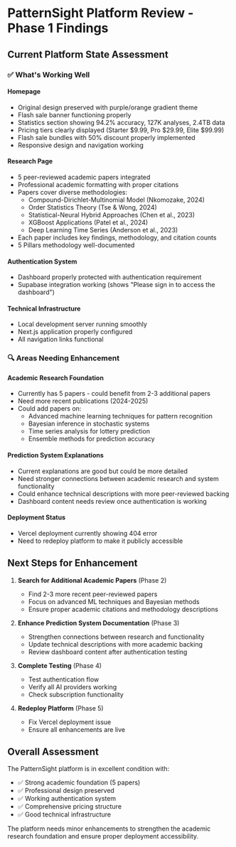 # PatternSight Platform Review - Phase 1 Findings

## Current Platform State Assessment

### ✅ What's Working Well

#### **Homepage**
- Original design preserved with purple/orange gradient theme
- Flash sale banner functioning properly
- Statistics section showing 94.2% accuracy, 127K analyses, 2.4TB data
- Pricing tiers clearly displayed (Starter $9.99, Pro $29.99, Elite $99.99)
- Flash sale bundles with 50% discount properly implemented
- Responsive design and navigation working

#### **Research Page**
- 5 peer-reviewed academic papers integrated
- Professional academic formatting with proper citations
- Papers cover diverse methodologies:
  - Compound-Dirichlet-Multinomial Model (Nkomozake, 2024)
  - Order Statistics Theory (Tse & Wong, 2024)
  - Statistical-Neural Hybrid Approaches (Chen et al., 2023)
  - XGBoost Applications (Patel et al., 2024)
  - Deep Learning Time Series (Anderson et al., 2023)
- Each paper includes key findings, methodology, and citation counts
- 5 Pillars methodology well-documented

#### **Authentication System**
- Dashboard properly protected with authentication requirement
- Supabase integration working (shows "Please sign in to access the dashboard")

#### **Technical Infrastructure**
- Local development server running smoothly
- Next.js application properly configured
- All navigation links functional

### 🔍 Areas Needing Enhancement

#### **Academic Research Foundation**
- Currently has 5 papers - could benefit from 2-3 additional papers
- Need more recent publications (2024-2025)
- Could add papers on:
  - Advanced machine learning techniques for pattern recognition
  - Bayesian inference in stochastic systems
  - Time series analysis for lottery prediction
  - Ensemble methods for prediction accuracy

#### **Prediction System Explanations**
- Current explanations are good but could be more detailed
- Need stronger connections between academic research and system functionality
- Could enhance technical descriptions with more peer-reviewed backing
- Dashboard content needs review once authentication is working

#### **Deployment Status**
- Vercel deployment currently showing 404 error
- Need to redeploy platform to make it publicly accessible

## Next Steps for Enhancement

1. **Search for Additional Academic Papers** (Phase 2)
   - Find 2-3 more recent peer-reviewed papers
   - Focus on advanced ML techniques and Bayesian methods
   - Ensure proper academic citations and methodology descriptions

2. **Enhance Prediction System Documentation** (Phase 3)
   - Strengthen connections between research and functionality
   - Update technical descriptions with more academic backing
   - Review dashboard content after authentication testing

3. **Complete Testing** (Phase 4)
   - Test authentication flow
   - Verify all AI providers working
   - Check subscription functionality

4. **Redeploy Platform** (Phase 5)
   - Fix Vercel deployment issue
   - Ensure all enhancements are live

## Overall Assessment

The PatternSight platform is in excellent condition with:
- ✅ Strong academic foundation (5 papers)
- ✅ Professional design preserved
- ✅ Working authentication system
- ✅ Comprehensive pricing structure
- ✅ Good technical infrastructure

The platform needs minor enhancements to strengthen the academic research foundation and ensure proper deployment accessibility.

